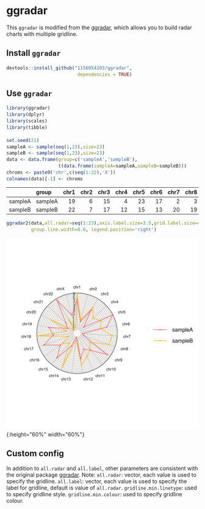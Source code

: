 ggradar
================

This `ggradar` is modified from the [ggradar](https://github.com/ricardo-bion/ggradar), which allows you to build radar charts with multiple gridline.

## Install `ggradar`

``` r
devtools::install_github("1156054203/ggradar", 
                          dependencies = TRUE)
```

## Use `ggradar`

``` r
library(ggradar)
library(dplyr)
library(scales)
library(tibble)

set.seed(21)
sampleA <- sample(seq(1,23),size=23)
sampleB <- sample(seq(1,23),size=23)
data <- data.frame(group=c('sampleA','sampleB'),
                   t(data.frame(sampleA=sampleA,sampleB=sampleB)))
chroms <- paste0('chr',c(seq(1:22),'X'))
colnames(data)[-1] <- chroms
```

|        |group   | chr1| chr2| chr3| chr4| chr5| chr6| chr7| chr8| chr9|
|:-------|:-------|----:|----:|----:|----:|----:|----:|----:|----:|----:|
|sampleA |sampleA |   19|    6|   15|    4|   23|   17|    2|    3|   21|
|sampleB |sampleB |   22|    7|   17|   12|   15|   13|   20|   19|    8|


``` r
ggradar2(data,all.radar=seq(1:23),axis.label.size=3.5,grid.label.size=4,group.point.size=1,
         group.line.width=0.6, legend.position='right')
```

![](tests/figure_test.png){:height="60%" width="60%"}<!-- -->

## Custom config

In addition to `all.radar` and `all.label`, other parameters are consistent with the original package [ggradar](https://github.com/ricardo-bion/ggradar).
Note:
`all.radar`: vector, each value is used to specify the gridline.
`all.label`: vector, each value is used to specify the label for gridline, default is value of `all.radar`.
`gridline.min.linetype`: used to specify gridline style.
`gridline.min.colour`: used to specify gridline colour.
